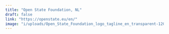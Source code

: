```yaml
---
title: "Open State Foundation, NL"
draft: false
link: "https://openstate.eu/en/"
image: "i/uploads/Open_State_Foundation_logo_tagline_en_transparent-1200x270-thumbnail.jpg"
---
```


